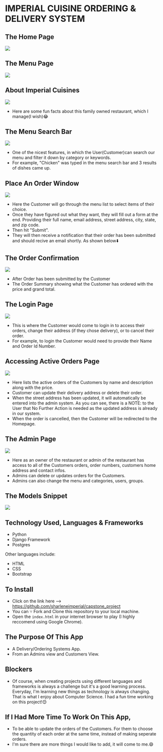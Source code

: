 # IMPERIAL CUISINE ORDERING & DELIVERY SYSTEM

## The Home Page
![](https://media.giphy.com/media/ewImoGC0nAMLUYcbR8/giphy.gif)

## The Menu Page
![](https://media.giphy.com/media/SDIY5zTIxg7r37K54w/giphy.gif)

## About Imperial Cuisines
![](https://i.imgur.com/kIBw9Tu.png)
- Here are some fun facts about this family owned restaurant, which I manage(I wish)😂

## The Menu Search Bar
![](https://i.imgur.com/reZ84y3.png)
- One of the nicest features, in which the User(Customer)can search our menu and filter it down by category or keywords. 
- For example, "Chicken" was typed in the menu search bar and 3 results of dishes came up.

## Place An Order Window
![](https://media.giphy.com/media/s7fgZU81M9niM0YgOL/giphy.gif)
- Here the Customer will go through the menu list to select items of their choice.
- Once they have figured out what they want, they will fill out a form at the end. Providing their full name, email address, street address, city, state, and zip code.
- Then hit "Submit".
- They will then receive a notification that their order has been submitted and should recive an email shortly. As shown below⬇️

## The Order Confirmation
![](https://i.imgur.com/AqGpGzv.png)
- After Order has been submitted by the Customer
- The Order Summary showing what the Customer has ordered with the price and grand total.

## The Login Page
![](https://i.imgur.com/7eF5giv.jpg)
- This is where the Customer would come to login in to access their orders, change their address (if they chose delivery), or to cancel their order.
- For example, to login the Customer would need to provide their Name and Order Id Number.

## Accessing Active Orders Page
![](https://i.imgur.com/IGxOKAx.png)
- Here lists the active orders of the Customers by name and description along with the price.
- Customer can update their delivery address or delete their order.
- When the street address has been updated, it will automatically be entered into the admin system. As you can see, there is a NOTE: to the User that No Further Action is needed as the updated address is already in our system.
- When the order is cancelled, then the Customer will be redirected to the Homepage.

## The Admin Page
![](https://i.imgur.com/P1iE7fy.png)
- Here as an owner of the restaurant or admin of the restaurant has access to all of the Customers orders, order numbers, customers home address and contact infos.
- Admins can delete or updates orders for the Customers.
- Admins can also change the menu and categories, users, groups.

## The Models Snippet
![](https://i.imgur.com/KPGoICW.png)

## Technology Used, Languages & Frameworks
- Python
- Django Framework
- Postgres

Other languages include:
- HTML
- CSS
- Bootstrap

## To Install
* Click on the link here --> https://github.com/sharleneimperial/capstone_project
* You can ⑂ Fork and Clone this repository to your local machine.
* Open the `index.html` in your internet browser to play (I highly reccomend using Google Chrome).

## The Purpose Of This App
- A Delivery/Ordering Systems App. 
- From an Admins view and Customers View.

## Blockers
- Of course, when creating projects using different languages and frameworks is always a challenge but it's a good learning process. Everyday, I'm learning new things as technology is always changing. That is what I enjoy about Computer Science. I had a fun time working on this project!😊

## If I Had More Time To Work On This App, 
- To be able to update the orders of the Customers. For them to choose the quantity of each order at the same time, instead of making seperate orders. 
- I'm sure there are more things I would like to add, it will come to me.😄





